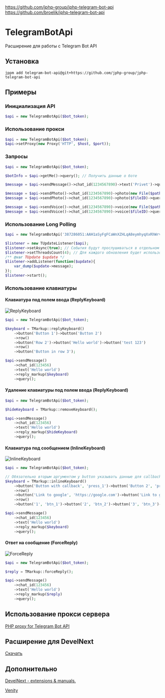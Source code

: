 https://github.com/jphp-group/jphp-telegram-bot-api   
https://github.com/broelik/jphp-telegram-bot-api

# TelegramBotApi
Расширение для работы с Telegram Bot API
## Установка
```
jppm add telegram-bot-api@git+https://github.com/jphp-group/jphp-telegram-bot-api
```
## Примеры
### Инициализация API
```php
$api = new TelegramBotApi($bot_token);
```
### Использование прокси
```php
$api = new TelegramBotApi($bot_token);
$api->setProxy(new Proxy('HTTP', $host, $port));
```
### Запросы
```php
$api = new TelegramBotApi($bot_token);

$botInfo = $api->getMe()->query(); // Получить данные о боте

$message = $api->sendMessage()->chat_id(1234567890)->text('Privet')->query(); // Отправить текстовое сообщение

$message = $api->sendPhoto()->chat_id(1234567890)->photo(new File($path_to_photo))->query(); // Отправить фото
$message = $api->sendPhoto()->chat_id(1234567890)->photo($fileID)->query(); // Отправить фото по ID

$message = $api->sendVoice()->chat_id(1234567890)->voice(new File($path_to_voice))->query(); // Отправить аудио
$message = $api->sendVoice()->chat_id(1234567890)->voice($fileID)->query(); // Отправить аудио по ID
```
### Использование Long Polling
```php
$api = new TelegramBotApi('387286051:AAH1aSyFgFCaWnXZHLqA8eymhyqXxRhWrvM');

$listener = new TUpdateListener($api);
$listener->setAsync(true); // События будут прослушиваться в отдельном потоке
$listener->setThreadsCount(4); // Для каждого обновления будет использоваться отдельный поток
/** @var TUpdate $update */
$listener->addListener(function($update){
    var_dump($update->message);
});
$listener->start();
```
### Использование клавиатуры
#### Клавиатура под полем ввода (ReplyKeyboard)
![ReplyKeyboard](https://sun9-45.userapi.com/c205624/v205624150/12151/u119tArN_LE.jpg)
```php
$api = new TelegramBotApi($bot_token);

$keyboard = TMarkup::replyKeyboard()
    ->button('Button 1')->button('Button 2')
    ->row()
    ->button('Row 2')->button('Hello world')->button('test 123')
    ->row()
    ->button('Button in row 3');

$api->sendMessage()
	->chat_id(123456)
	->text('Hello world')
	->reply_markup($keyboard)
	->query();
```

#### Удаление клавиатуры под полем ввода (ReplyKeyboard)
```php
$api = new TelegramBotApi($bot_token);

$hideKeyboard = TMarkup::removeKeyboard();

$api->sendMessage()
	->chat_id(123456)
	->text('Hello world')
	->reply_markup($hideKeyboard)
	->query();
```

#### Клавиатура под сообщением (InlineKeyboard)
![InlineKeyboard](https://sun9-59.userapi.com/c205624/v205624829/11e6f/itNoz8qnyFE.jpg)
```php
$api = new TelegramBotApi($bot_token);

// Обязательно вторым аргументом у button указывать данные для callback_data или url-ссылку
$keyboard = TMarkup::inlineKeyboard()
    ->button('Button with callback', 'press_1')->button('Button 2', 'press_2')
    ->row()
    ->button('Link to google', 'https://google.com')->button('Link to git', 'http://github.com')
    ->row()
    ->button('1', 'btn_1')->button('2', 'btn_2')->button('3', 'btn_3')->button('4', 'btn_4')->button('5', 'btn_5')->button('6', 'btn_6')->button('7', 'btn_7')->button('8', 'btn_8');

$api->sendMessage()
	->chat_id(123456)
	->text('Hello world')
	->reply_markup($keyboard)
	->query();
```

#### Ответ на сообщение (ForceReply)
![ForceReply](https://sun9-23.userapi.com/c205624/v205624829/11e98/pyW0VWHtPJ0.jpg)
```php
$api = new TelegramBotApi($bot_token);

$reply = TMarkup::forceReply();

$api->sendMessage()
	->chat_id(123456)
	->text('Hello world')
	->reply_markup($reply)
	->query();
```

## Использование прокси сервера
[PHP proxy for Telegram Bot API](https://github.com/TsSaltan/Telegram-bot-api-php-proxy)

## Расширение для DevelNext
[Скачать](https://github.com/jphp-group/jphp-telegram-bot-api/releases/latest)

## Дополнительно

[DevelNext - extensions & manuals.](https://vk.com/dn_extension)

[Venity](https://vk.com/venity)
